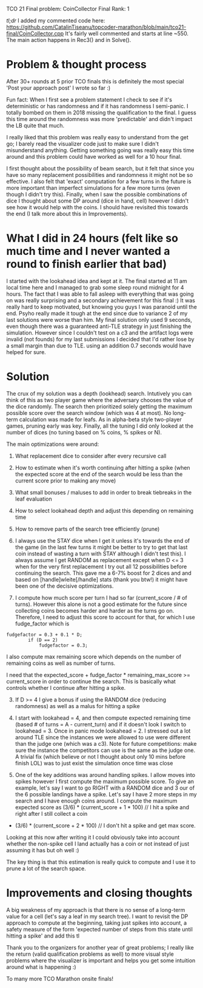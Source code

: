 TCO 21 Final problem: CoinCollector
Final Rank: 1

*tl;dr* I added my commented code here: https://github.com/CatalinTiseanu/topcoder-marathon/blob/main/tco21-final/CoinCollector.cpp
It's fairly well commented and starts at line ~550.
The main action happens in Rec3() and in Solve().

# Problem & thought process

After 30+ rounds at 5 prior TCO finals this is definitely the most special 'Post your approach post' I wrote so far :)

Fun fact: When I first see a problem statement I check to see if it's deterministic or has randomness and if it has randomness I semi-panic. I totally bombed on them in 2018 missing the qualification to the final. I guess this time around the randomness was more 'predictable' and didn't impact the LB quite that much.

I really liked that this problem was really easy to understand from the get go; I barely read the visualizer code just to make sure I didn't misunderstand anything. Getting something going was really easy this time around and this problem could have worked as well for a 10 hour final.

I first thought about the possibility of beam search, but it felt that since you have so many replacement possibilities and randomness it might not be so effective.
I also felt that 'exact' computation for a few turns in the future is more important than imperfect simulations for a few more turns (even though I didn't try this).
Finally, when I saw the possible combinations of dice I thought about some DP around (dice in hand, cell) however I didn't see how it would help with the coins. I should have revisited this towards the end (I talk more about this in Improvements). 

# What I did in 24 hours (felt like so much time and I never wanted a round to finish earlier that bad)

I started with the lookahead idea and kept at it. The final started at 11 am local time here and I managed to grab some sleep round midnight for 4 hours.
The fact that I was able to fall asleep with everything that was going on was really surprising and a secondary achievement for this final :)
It was really hard to keep motivated, but knowing you guys I was paranoid until the end. Psyho really made it tough at the end since due to variance 2 of my last solutions were worse than him.
My final solution only used 9 seconds, even though there was a guaranteed anti-TLE strategy in just finishing the simulation.
However since I couldn't test on a c3 and the artifact logs were invalid (not founds) for my last submissions I decided that I'd rather lose by a small margin than due to TLE. using an addition 0.7 seconds would have helped for sure.


# Solution

The crux of my solution was a depth (lookhead) search.
Intutively you can think of this as two player game where the adversary chooses the value of the dice randomly.
The search then prioritized solely getting the maximum possible score over the search window (which was 4 at most).
No long-term calculation was made for leafs.
As in alpha-beta style two-player games, pruning early was key.
Finally, all the tuning I did only looked at the number of dices (no tuning based on % coins, % spikes or N).


The main optimizations were around:
1. What replacement dice to consider after every recursive call
2. How to estimate when it's worth continuing after hitting a spike (when the expected score at the end of the search would be less than the current score prior to making any move)
3. What small bonuses / maluses to add in order to break tiebreaks in the leaf evaluation
4. How to select lookahead depth and adjust this depending on remaining time
5. How to remove parts of the search tree efficiently (prune)


1. I always use the STAY dice when I get it unless it's towards the end of the game (in the last few turns it might be better to try to get that last coin instead of wasting a turn with STAY although I didn't test this).
I always assume I get RANDOM as replacement except when D <= 3 when for the very first replacement I try out all 12 possibilities before continuing the search. This gave me a 6-7% boost for 2 dices and and based on [handle]wleite[/handle] stats (thank you btw!) it might have been one of the decisive optimizations.

2. I compute how much score per turn I had so far (current_score / # of turns).
However this alone is not a good estimate for the future since collecting coins becomes harder and harder as the turns go on.
Therefore, I need to adjust this score to account for that, for which I use fudge_factor which is
```
fudgefactor = 0.3 + 0.1 * D;
        if (D == 2)
            fudgefactor = 0.3;
```    
        
I also compute max remaining score which depends on the number of remaining coins as well as number of turns.

I need that the expected_score + fudge_factor * remaining_max_score >= current_score in order to continue the search.
This is basically what controls whether I continue after hitting a spike.

3. If D >= 4 I give a bonus if using the RANDOM dice (reducing randomness) as well as a malus for hitting a spike

4. I start with lookahead = 4, and then compute expected remaining time (based # of turns = A -  current_turn) and if it doesn't look I switch to lookahead = 3. Once in panic mode lookahead = 2. I stressed out a lot around TLE since the instances we were allowed to use were different than the judge one (which was a c3). Note for future competitions: make sure the instance the competitors can use is the same as the judge one. 
A trivial fix (which believe or not I thought about only 10 mins before finish LOL) was to just exist the simulation once time was close 

5. One of the key additions was around handling spikes. I allow moves into spikes however I first compute the maximum possible score. To give an example, let's say I want to go RIGHT with a RANDOM dice and 3 our of the 6 possible landings have a spike. Let's say I have 2 more steps in my search and I have enough coins around. I compute the maximum expected score as 
(3/6) * (current_score + 1 * 100) // I hit a spike and right after I still collect a coin
+ (3/6) * (current_score + 2 * 100) // I don't hit a spike and get max score.

Looking at this now after writing it I could obviously take into account whether the non-spike cell I land actually has a coin or not instead of just assuming it has but oh well :)

The key thing is that this estimation is really quick to compute and I use it to prune a lot of the search space.

# Improvements and closing thoughts

A big weakness of my approach is that there is no sense of a long-term value for a cell (let's say a leaf in my search tree).
I want to revisit the DP approach to compute at the beginning, taking just spikes into account, a safety measure of the form
'expected number of steps from this state until hitting a spike' and add this tl 

Thank you to the organizers for another year of great problems; I really like the return (valid qualification problems as well) to more visual style problems where the visualizer is important and helps you get some intuition around what is happening :)

To many more TCO Marathon onsite finals!

